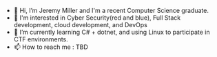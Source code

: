 - 👋 Hi, I’m Jeremy Miller and I'm a recent Computer Science graduate.
- 👀 I'm interested in Cyber Security(red and blue), Full Stack development, cloud development,  and DevOps
- 🌱 I’m currently learning C# + dotnet, and using Linux to participate in CTF environments.
- 📫 How to reach me : TBD

<!---
jeremymiller17/jeremymiller17 is a ✨ special ✨ repository because its `README.md` (this file) appears on your GitHub profile.
You can click the Preview link to take a look at your changes.
--->
